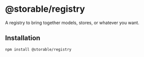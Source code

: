 # @storable/registry

A registry to bring together models, stores, or whatever you want.

## Installation

```
npm install @storable/registry
```

